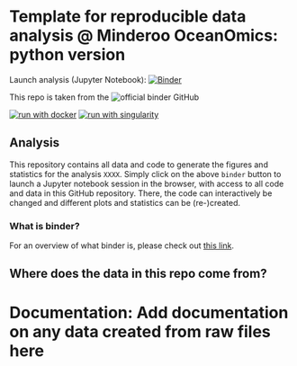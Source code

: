 # Template for reproducible data analysis @ Minderoo OceanOmics: python version

Launch analysis (Jupyter Notebook): [![Binder](https://mybinder.org/badge_logo.svg)](https://mybinder.org/v2/gh/Hobbeist/reproducibility-template-python/HEAD?urlpath=index.ipynb)

This repo is taken from the ![official binder GitHub](https://github.com/binder-examples/conda/tree/main)
  
[![run with docker](https://img.shields.io/badge/run%20with-docker-0db7ed?labelColor=000000&logo=docker)](https://www.docker.com/) [![run with singularity](https://img.shields.io/badge/run%20with-singularity-1d355c.svg?labelColor=000000)](https://sylabs.io/docs/)

## Analysis
This repository contains all data and code to generate the figures and statistics for the analysis `XXXX`. Simply click on the above `binder` button to launch a Jupyter notebook session in the browser, with access 
to all code and data in this GitHub repository. There, the code can interactively be changed and different plots and statistics can be (re-)created.

### What is binder?
For an overview of what binder is, please check out [this link](https://mybinder.org/).  

## Where does the data in this repo come from?

# Documentation: Add documentation on any data created from raw files here

